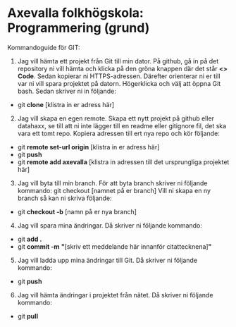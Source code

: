 # Axevalla folkhögskola: Programmering (grund)

Kommandoguide för GIT:

1. Jag vill hämta ett projekt från Git till min dator.
På github, gå in på det repository ni vill hämta och klicka på den gröna knappen där det står **<> Code**. Sedan kopierar ni HTTPS-adressen. Därefter orienterar ni er till var ni vill spara projektet på datorn. Högerklicka och välj att öppna Git bash. Sedan skriver ni in följande: 
* git **clone** [klistra in er adress här]

2. Jag vill skapa en egen remote.
Skapa ett nytt projekt på github eller datahaxx, se till att ni inte lägger till en readme eller gitignore fil, det ska vara ett tomt repo.
Kopiera adressen till ert nya repo och kör följande:
* git **remote set-url origin** [klistra in er adress här]
* git **push**
* git **remote add axevalla** [klistra in adressen till det ursprungliga projektet här]

3. Jag vill byta till min branch.
För att byta branch skriver ni följande kommando: git checkout [namnet på er branch]
Vill ni skapa en ny branch så kan ni skriva följande: 
* git **checkout -b** [namn på er nya branch]

4. Jag vill spara mina ändringar. Då skriver ni följande kommando:
* git **add .**
* git **commit -m** **"**[skriv ett meddelande här innanför citattecknena]**"**

5. Jag vill ladda upp mina ändringar till Git. Då skriver ni följande kommando:
* git **push**

6. Jag vill hämta ändringar i projektet från nätet. Då skriver ni följande kommando:
* git **pull**
